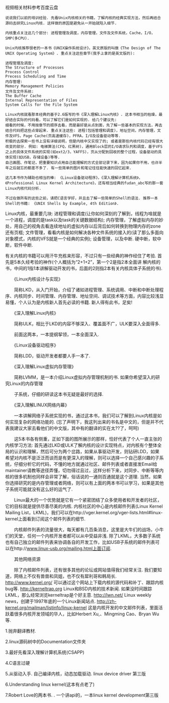 视频相关材料参考百度云盘

```
说说我们以前的培训经验. 先看Unix内核相关的书籍，了解内核的经典实现方法，然后再结合源码去研究Linux内核. 这样做的原因是避免从一开始就陷入细节. 

内核重点关注这几个部分: 进程管理及调度，内存管理，文件及文件系统，Cache，I/O，SMP(多CPU). 

Unix内核推荐很老的一本书《UNIX操作系统设计》，英文原版的叫做《The Design of The UNIX Operating System》. 重点关注这些章节(我手上拿的是英文版的): 

进程管理及调度: 
The Structure of Processes
Process Control
Precess Scheduling and Time
内存管理: 
Memory Management Policies
文件及文件系统: 
The Buffer Cache
Internal Representation of Files
System Calls for the File System

Linux内核就看那本经典的基于2.6版写的书《深入理解Linux内核》. 这本书相当的枯燥，最好结合实际的代码看，可以了解它们是如何实现的. 给几个建议先: 
细看的时候，不用按章节的顺序去看，而是最好是从点到面，先了解一些基本的实现方法，再去结合代码把这些点穿起来. 重点关注这些: 进程(包括管理和调度)，地址空间，内存管理，文件及VFS，Page Cache(页高速缓存)，PFRA，I/O及设备驱动等等. 
积极的去探索一些书上没有详细说明，但是内核中又实现了的; 或者是那些内核代码已经有很大改变的部分. 例如: 电梯算法(CFQ，红黑树)，通用Block层的I/O请求队列和调度，基于VFS之上的具体文件系统的实现(如ext2/3，YAFFS)，页从分配到回收的整个过程，设备驱动的具体实现(如USB，存储设备)等等. 
自己画图、作笔记，把重要知识点用自己能理解的方式全部记录下来，因为如果你不用，也许半年之后就忘的都差不多了. 有一些简单的图片和笔记往往能快速的回忆起来. 

这几本书作为辅助也相当的棒: 《Linux设备驱动程序》，《深入理解计算机系统》，《Professional Linux Kernel Architecture》，还有相当经典的fudan_abc写的那一套Linux内核代码分析. 

不过在做所有的这些之前，请把C语言学好，并且去了解一些简单的Shell的语法. 推荐一本Shell的书籍: 《UNIX Shells by Example, 4th Edition》. 
```

>
Linux内核，最重要几块: 进程管理和调度(让你如何深刻的了解到，线程为啥就是一个进程，调度的是task以及task的关键数据结构); 内存管理，了解虚拟内存的妙处，用自己的视角去看连续地址的虚拟内存以后背后如何转换到物理内存的zone还有页框; 文件管理，看看内核是如何解决各种文件系统的接入的(读了那么多面向对象模式，内核的VFS就是一个经典的实例); 设备管理，以及中断. 硬中断，软中断，软件中断. 

有关内核的书籍可以用汗牛充栋来形容，不过只有一些经典的神作经住了考验. 首先是5本久经考验的神作(个人概括为“2+1+2”，第一个2是指2本全面讲 解内核的书，中间的1指1本讲解驱动开发的书，后面的2则指2本有关内核具体子系统的书). 

　　《Linux内核设计与实现》

　　简称LKD，从入门开始，介绍了诸如进程管理、系统调用、中断和中断处理程序、内核同步、时间管理、内存管理、地址空间、调试技术等方面，内容比较浅显易懂，个人认为是内核新人首先必读的书籍. 新人得有此书，足矣!

　　《深入理解Linux内核》

　　简称ULK，相比于LKD的内容不够深入、覆盖面不广，ULK要深入全面得多. 

　　前面这两本，一本提纲挈领，一本全面深入. 

　　《Linux设备驱动程序》

　　简称LDD，驱动开发者都要人手一本了. 

　　《深入理解Linux虚拟内存管理》

　　简称LVMM，是一本介绍Linux虚拟内存管理机制的书. 如果你希望深入的研究Linux的内存管理

　　子系统，仔细的研读这本书无疑是最好的选择. 

　　《深入理解LINUX网络内幕》

　　一本讲解网络子系统实现的书，通过这本书，我们可以了解到Linux内核是如何实现复杂的网络功能的. (忘了声明下，我这列出来的书名是中文的，但是并不代表我建议大家去看他们的中文版，其中有的翻译的实在太??了，呵呵)

　　这5本书各有侧重，正如下面的图所展示的那样，恰好代表了个人一直主张的内核学习方法: 首先通过LKD或ULK了解内核的设计实现特点，对内核有个整体全局的认识和理解，然后可分为两个岔路，如果从事驱动开发，则钻研LDD，如果希望对内核不是泛泛而谈而是有更深入的理解，则可以选择一个自己感兴趣的子系统，仔细分析它的代码，不懂的地方就通过社区、邮件列表或者直接发Email给maintainer请教等途径弄懂，切勿得过且过，这样分析下来，对同步、中断等等内核的很多机制也同样会非常了解，俗话说的一通则百通就是这个道理. 当然，如果你选择研究的是内存管理或者网络，则可以有上面的两本书可以学习，如果是其他子系统可能就没有这么好的运气了. 

　　Linux最大的一个优势就是它有一个紧密团结了众多使用者和开发者的社区，它的目标就是提供尽善尽美的内核. 内核社区的中心是内核邮件列表(Linux Kernel Mailing List，LKML)，我们可以在http://vger.kernel.org/vger-lists.html#linux-kernel上面看到订阅这个邮件列表的细节. 

　　内核邮件列表的流量很大，每天都有几百条消息，这里是大牛们的战场，小牛们的天堂，任何一个内核开发者都可以从中受益非浅. 除了LKML，大多数子系统也有自己独立的邮件列表来协调各自的开发工作，比如USB子系统的邮件列表可以在http://www.linux-usb.org/mailing.html上面订阅. 

　　其他网络资源

　　除了内核邮件列表，还有很多其他的论坛或网站值得我们经常关注. 我们要知道，网络上不仅有兽兽和凤姐，也不仅有犀利哥和韩局长. http://www.kernel.org/ 可以通过这个网站上下载内核的源代码和补丁、跟踪内核bug等. http://kerneltrap.org Linux和BSD内核的技术新闻. 如果没时间跟踪LKML，那么经常浏览kerneltrap是个好主意. http://lwn.net/ Linux weekly news，创建于1997年底的一个Linux新闻站点. http://zh-kernel.org/mailman/listinfo/linux-kernel 这是内核开发的中文邮件列表，里面活跃着很多内核开发领域的华人，比如Herbert Xu,、Mingming Cao、Bryan Wu等. 
　　


1.抛弃翻译教材. 

2.linux源码树中的Documentation文件夹

3.最好先看深入理解计算机系统(CSAPP)

4.C语言过硬

5.从驱动入手. 自己编译内核，动态加载驱动. linux device driver 第三版

6.Understanding linux kernel(这本有点老了)

7.Robert Love的两本书. . 一个讲api的，一本linux kernel development第三版